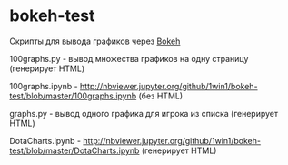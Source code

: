 # bokeh-test
Скрипты для вывода графиков через [Bokeh][1]

100graphs.py - вывод множества графиков на одну страницу (генерирует HTML)

100graphs.ipynb - http://nbviewer.jupyter.org/github/1win1/bokeh-test/blob/master/100graphs.ipynb (без HTML)


graphs.py - вывод одного графика для игрока из списка (генерирует HTML)

DotaCharts.ipynb - http://nbviewer.jupyter.org/github/1win1/bokeh-test/blob/master/DotaCharts.ipynb (генерирует HTML)

[1]: http://bokeh.pydata.org/

